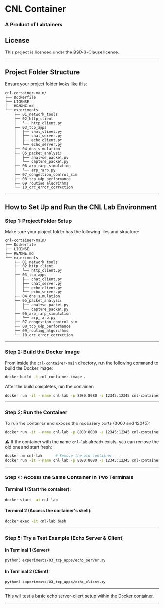 
# CNL Container

### A Product of Labtainers

## License

This project is licensed under the BSD-3-Clause license.

---

## Project Folder Structure

Ensure your project folder looks like this:

```
cnl-container-main/
├── Dockerfile
├── LICENSE
├── README.md
└── experiments
    ├── 01_network_tools
    ├── 02_http_client
    │   └── http_client.py
    ├── 03_tcp_apps
    │   ├── chat_client.py
    │   ├── chat_server.py
    │   ├── echo_client.py
    │   └── echo_server.py
    ├── 04_dns_simulation
    ├── 05_packet_analysis
    │   ├── analyse_packet.py
    │   └── capture_packet.py
    ├── 06_arp_rarp_simulation
    │   └── arp_rarp.py
    ├── 07_congestion_control_sim
    ├── 08_tcp_udp_performance
    ├── 09_routing_algorithms
    └── 10_crc_error_correction
```

---

## How to Set Up and Run the CNL Lab Environment

### Step 1: Project Folder Setup

Make sure your project folder has the following files and structure:

```
cnl-container-main/
├── Dockerfile
├── LICENSE
├── README.md
└── experiments
    ├── 01_network_tools
    ├── 02_http_client
    │   └── http_client.py
    ├── 03_tcp_apps
    │   ├── chat_client.py
    │   ├── chat_server.py
    │   ├── echo_client.py
    │   └── echo_server.py
    ├── 04_dns_simulation
    ├── 05_packet_analysis
    │   ├── analyse_packet.py
    │   └── capture_packet.py
    ├── 06_arp_rarp_simulation
    │   └── arp_rarp.py
    ├── 07_congestion_control_sim
    ├── 08_tcp_udp_performance
    ├── 09_routing_algorithms
    └── 10_crc_error_correction
```

---

### Step 2: Build the Docker Image

From inside the `cnl-container-main` directory, run the following command to build the Docker image:

```bash
docker build -t cnl-container-image .
```

After the build completes, run the container:

```bash
docker run -it --name cnl-lab -p 8080:8080 -p 12345:12345 cnl-container-image
```

---

### Step 3: Run the Container

To run the container and expose the necessary ports (8080 and 12345):

```bash
docker run -it --name cnl-lab -p 8080:8080 -p 12345:12345 cnl-container-image
```

⚠️ If the container with the name `cnl-lab` already exists, you can remove the old one and start fresh:

```bash
docker rm cnl-lab      # Remove the old container
docker run -it --name cnl-lab -p 8080:8080 -p 12345:12345 cnl-container-image
```

---

### Step 4: Access the Same Container in Two Terminals

#### Terminal 1 (Start the container):

```bash
docker start -ai cnl-lab
```

#### Terminal 2 (Access the container's shell):

```bash
docker exec -it cnl-lab bash
```

---

### Step 5: Try a Test Example (Echo Server & Client)

#### In Terminal 1 (Server):

```bash
python3 experiments/03_tcp_apps/echo_server.py
```

#### In Terminal 2 (Client):

```bash
python3 experiments/03_tcp_apps/echo_client.py
```

---

This will test a basic echo server-client setup within the Docker container.

---

